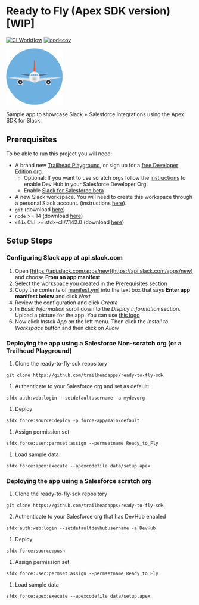 # Ready to Fly (Apex SDK version) [WIP]

[![CI Workflow](https://github.com/trailheadapps/ready-to-fly-sdk/workflows/CI/badge.svg)](https://github.com/trailheadapps/ready-to-fly-sdk/actions?query=workflow%3ACI) [![codecov](https://codecov.io/gh/trailheadapps/ready-to-fly-sdk/branch/main/graph/badge.svg)](https://codecov.io/gh/trailheadapps/ready-to-fly-sdk)

<img src="./airplaneLogo.png" width=30% height=30%>

Sample app to showcase Slack + Salesforce integrations using the Apex SDK for Slack.

## Prerequisites

To be able to run this project you will need:

-   A brand new [Trailhead Playground](https://trailhead.salesforce.com/content/learn/modules/trailhead_playground_management), or sign up for a [free Developer Edition org](https://developer.salesforce.com/signup).
    -   Optional: If you want to use scratch orgs follow the [instructions](https://help.salesforce.com/articleView?id=sfdx_setup_enable_devhub.htm&type=5) to enable Dev Hub in your Salesforce Developer Org.
    -   Enable [Slack for Salesforce beta](https://developer.salesforce.com/docs/platform/salesforce-slack-sdk/guide/enable-beta.html)
-   A new Slack workspace. You will need to create this workspace through a personal Slack account. (instructions [here](https://slack.com/help/articles/206845317-Create-a-Slack-workspace)).
-   `git` (download [here](https://git-scm.com/downloads))
-   `node` >= 14 (download [here](https://nodejs.org/en/download/))
-   `sfdx` CLI >= sfdx-cli/7.142.0 (download [here](https://developer.salesforce.com/tools/sfdxcli))

## Setup Steps

### Configuring Slack app at api.slack.com

1. Open [https://api.slack.com/apps/new](https://api.slack.com/apps/new) and choose **From an app manifest**
2. Select the workspace you created in the Prerequisites section
3. Copy the contents of [manifest.yml](./apps/ready-to-fly-sdk/manifest.YAML) into the text box that says **Enter app manifest below** and click _Next_
4. Review the configuration and click _Create_
5. In _Basic Information_ scroll down to the _Display Information_ section. Upload a picture for the app. You can use [this logo](./airplaneLogo.png)
6. Now click _Install App_ on the left menu. Then click the _Install to Workspace_ button and then click on _Allow_

### Deploying the app using a Salesforce Non-scratch org (or a Trailhead Playground)

1. Clone the ready-to-fly-sdk repository

```
git clone https://github.com/trailheadapps/ready-to-fly-sdk
```

1. Authenticate to your Salesforce org and set as default:

```
sfdx auth:web:login --setdefaultusername -a mydevorg
```

1. Deploy

```
sfdx force:source:deploy -p force-app/main/default
```

1. Assign permission set

```
sfdx force:user:permset:assign --permsetname Ready_to_Fly
```

1. Load sample data

```
sfdx force:apex:execute --apexcodefile data/setup.apex
```

### Deploying the app using a Salesforce scratch org

1. Clone the ready-to-fly-sdk repository

```
git clone https://github.com/trailheadapps/ready-to-fly-sdk
```

2. Authenticate to your Salesforce org that has DevHub enabled

```
sfdx auth:web:login --setdefaultdevhubusername -a DevHub
```

1. Deploy

```
sfdx force:source:push
```

1. Assign permission set

```
sfdx force:user:permset:assign --permsetname Ready_to_Fly
```

1. Load sample data

```
sfdx force:apex:execute --apexcodefile data/setup.apex
```
